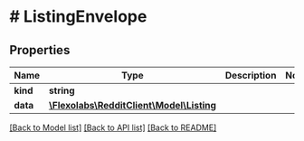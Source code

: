 # # ListingEnvelope

## Properties

Name | Type | Description | Notes
------------ | ------------- | ------------- | -------------
**kind** | **string** |  |
**data** | [**\Flexolabs\RedditClient\Model\Listing**](Listing.md) |  |

[[Back to Model list]](../../README.md#models) [[Back to API list]](../../README.md#endpoints) [[Back to README]](../../README.md)
